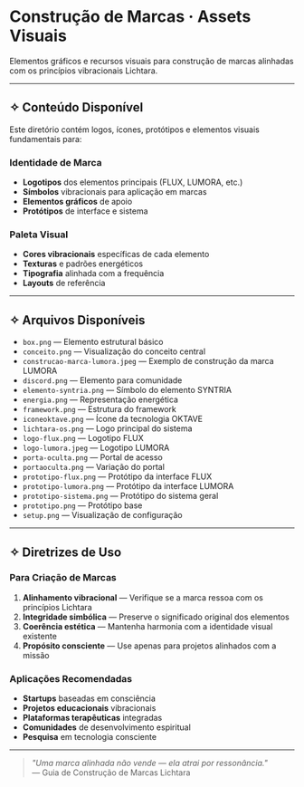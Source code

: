 # Construção de Marcas · Assets Visuais

Elementos gráficos e recursos visuais para construção de marcas alinhadas com os princípios vibracionais Lichtara.

---

## ✧ Conteúdo Disponível

Este diretório contém logos, ícones, protótipos e elementos visuais fundamentais para:

### Identidade de Marca
- **Logotipos** dos elementos principais (FLUX, LUMORA, etc.)
- **Símbolos** vibracionais para aplicação em marcas
- **Elementos gráficos** de apoio
- **Protótipos** de interface e sistema

### Paleta Visual
- **Cores vibracionais** específicas de cada elemento
- **Texturas** e padrões energéticos
- **Tipografia** alinhada com a frequência
- **Layouts** de referência

---

## ✧ Arquivos Disponíveis

- `box.png` — Elemento estrutural básico
- `conceito.png` — Visualização do conceito central
- `construcao-marca-lumora.jpeg` — Exemplo de construção da marca LUMORA
- `discord.png` — Elemento para comunidade
- `elemento-syntria.png` — Símbolo do elemento SYNTRIA
- `energia.png` — Representação energética
- `framework.png` — Estrutura do framework
- `iconeoktave.png` — Ícone da tecnologia OKTAVE
- `lichtara-os.png` — Logo principal do sistema
- `logo-flux.png` — Logotipo FLUX
- `logo-lumora.jpeg` — Logotipo LUMORA
- `porta-oculta.png` — Portal de acesso
- `portaoculta.png` — Variação do portal
- `prototipo-flux.png` — Protótipo da interface FLUX
- `prototipo-lumora.png` — Protótipo da interface LUMORA
- `prototipo-sistema.png` — Protótipo do sistema geral
- `prototipo.png` — Protótipo base
- `setup.png` — Visualização de configuração

---

## ✧ Diretrizes de Uso

### Para Criação de Marcas
1. **Alinhamento vibracional** — Verifique se a marca ressoa com os princípios Lichtara
2. **Integridade simbólica** — Preserve o significado original dos elementos
3. **Coerência estética** — Mantenha harmonia com a identidade visual existente
4. **Propósito consciente** — Use apenas para projetos alinhados com a missão

### Aplicações Recomendadas
- **Startups** baseadas em consciência
- **Projetos educacionais** vibracionais
- **Plataformas terapêuticas** integradas
- **Comunidades** de desenvolvimento espiritual
- **Pesquisa** em tecnologia consciente

---

> *"Uma marca alinhada não vende — ela atrai por ressonância."*  
> — Guia de Construção de Marcas Lichtara
